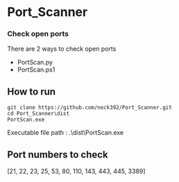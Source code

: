 # Port_Scanner
### Check open ports
There are 2 ways to check open ports
<ul>
  <li>PortScan.py</li>
  <li>PortScan.ps1</li>
</ul>

## How to run
```
git clone https://github.com/neck392/Port_Scanner.git
cd Port_Scanner\dist
PortScan.exe
```
Executable file path : .\dist\PortScan.exe

## Port numbers to check
[21, 22, 23, 25, 53, 80, 110, 143, 443, 445, 3389]

